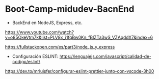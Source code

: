 # Boot-Camp-midudev-BacnEnd
* BackEnd en NodeJS, Express, etc.

https://www.youtube.com/watch?v=o85OkeVtm7k&list=PLV8x_i1fqBw0Kn_fBIZTa3wS_VZAqddX7&index=6

https://fullstackopen.com/es/part3/node_js_y_express


* Configuración ESLINT:
https://lenguajejs.com/javascript/calidad-de-codigo/eslint/

https://dev.to/mrluisfer/configurar-eslint-prettier-junto-con-vscode-3h00